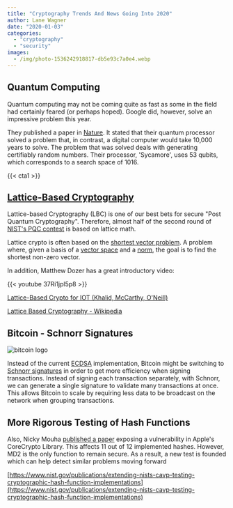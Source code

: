 ```yaml
---
title: "Cryptography Trends And News Going Into 2020"
author: Lane Wagner
date: "2020-01-03"
categories: 
  - "cryptography"
  - "security"
images:
  - /img/photo-1536242918817-db5e93c7a0e4.webp
---
```


## Quantum Computing

Quantum computing may not be coming quite as fast as some in the field had certainly feared (or perhaps hoped). Google did, however, solve an impressive problem this year.

They published a paper in [Nature](https://www.nature.com/articles/s41586-019-1666-5). It stated that their quantum processor solved a problem that, in contrast, a digital computer would take 10,000 years to solve. The problem that was solved deals with generating certifiably random numbers. Their processor, 'Sycamore', uses 53 qubits, which corresponds to a search space of 1016.

{{< cta1 >}}

## [Lattice-Based Cryptography](https://qvault.io/2020/08/21/very-basic-intro-to-lattices-in-cryptography/)

Lattice-based Cryptography (LBC) is one of our best bets for secure "Post Quantum Cryptography". Therefore, almost half of the second round of [NIST's PQC contest](https://csrc.nist.gov/CSRC/media/Presentations/Round-2-of-the-NIST-PQC-Competition-What-was-NIST/images-media/pqcrypto-may2019-moody.pdf) is based on lattice math.

Lattice crypto is often based on the [shortest vector problem](https://en.wikipedia.org/wiki/Lattice_problem). A problem where, given a basis of a [vector space](https://en.wikipedia.org/wiki/Vector_space) and a [norm](https://en.wikipedia.org/wiki/Norm_(mathematics)), the goal is to find the shortest non-zero vector.

In addition, Matthew Dozer has a great introductory video:

{{< youtube 37Ri1jpl5p8 >}}

[Lattice-Based Crypto for IOT (Khalid, McCarthy, O'Neill)](https://eprint.iacr.org/2019/681.pdf)

[Lattice Based Cryptography - Wikipedia](https://en.wikipedia.org/wiki/Lattice-based_cryptography)

## Bitcoin - Schnorr Signatures

![bitcoin logo](/img/5a521fa72f93c7a8d5137fcf.png)

Instead of the current [ECDSA](https://qvault.io/2019/12/31/very-basic-intro-to-elliptic-curve-cryptography/) implementation, Bitcoin might be switching to [Schnorr signatures](https://en.bitcoin.it/wiki/Schnorr) in order to get more efficiency when signing transactions. Instead of signing each transaction separately, with Schnorr, we can generate a single signature to validate many transactions at once. This allows Bitcoin to scale by requiring less data to be broadcast on the network when grouping transactions.

## More Rigorous Testing of Hash Functions

Also, Nicky Mouha [published a paper](https://eprint.iacr.org/2019/1421.pdf) exposing a vulnerability in Apple's CoreCrypto Library. This affects 11 out of 12 implemented hashes. However, MD2 is the only function to remain secure. As a result, a new test is founded which can help detect similar problems moving forward

[https://www.nist.gov/publications/extending-nists-cavp-testing-cryptographic-hash-function-implementations](https://www.nist.gov/publications/extending-nists-cavp-testing-cryptographic-hash-function-implementations)
